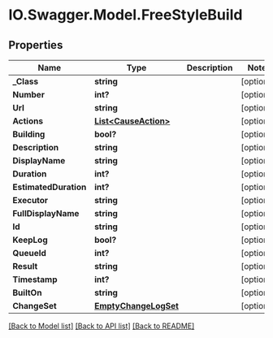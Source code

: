 # IO.Swagger.Model.FreeStyleBuild
## Properties

Name | Type | Description | Notes
------------ | ------------- | ------------- | -------------
**_Class** | **string** |  | [optional] 
**Number** | **int?** |  | [optional] 
**Url** | **string** |  | [optional] 
**Actions** | [**List&lt;CauseAction&gt;**](CauseAction.md) |  | [optional] 
**Building** | **bool?** |  | [optional] 
**Description** | **string** |  | [optional] 
**DisplayName** | **string** |  | [optional] 
**Duration** | **int?** |  | [optional] 
**EstimatedDuration** | **int?** |  | [optional] 
**Executor** | **string** |  | [optional] 
**FullDisplayName** | **string** |  | [optional] 
**Id** | **string** |  | [optional] 
**KeepLog** | **bool?** |  | [optional] 
**QueueId** | **int?** |  | [optional] 
**Result** | **string** |  | [optional] 
**Timestamp** | **int?** |  | [optional] 
**BuiltOn** | **string** |  | [optional] 
**ChangeSet** | [**EmptyChangeLogSet**](EmptyChangeLogSet.md) |  | [optional] 

[[Back to Model list]](../README.md#documentation-for-models) [[Back to API list]](../README.md#documentation-for-api-endpoints) [[Back to README]](../README.md)

